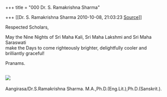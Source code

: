 +++
title = "000 Dr. S. Ramakrishna Sharma"

+++
[[Dr. S. Ramakrishna Sharma	2010-10-08, 21:03:23 [Source](https://groups.google.com/g/bvparishat/c/pXeotWcPKMo)]]



Respected Scholars,  
  
  
May the Nine Nights of Sri Maha Kali, Sri Maha Lakshmi and Sri Maha Saraswati  
make the Days to come righteously brighter, delightfully cooler and brilliantly graceful!  
  
  
Pranams.  
  
![](https://groups.google.com/group/bvparishat/attach/7c98768b85ffbfd2/03D.gif?part=0.1)  
--  
Aangirasa/Dr.S.Ramakrishna Sharma. M.A.,Ph.D.(Eng.Lit.),Ph.D.(Sanskrit.).  

